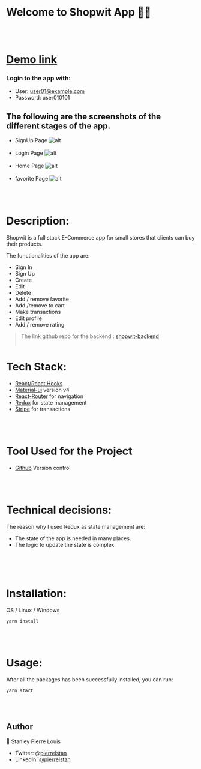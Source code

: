 # Welcome to Shopwit App 👋🏾
\
&nbsp;

# [Demo link ](https://pierrelstan.github.io/shopwitapp-frontend/#/shopwitapp-frontend/)

### Login to the app with:
- User: user01@example.com
- Password: user010101
## The following are the screenshots of the different stages of the app.

- SignUp Page
![alt](https://res.cloudinary.com/stanley/image/upload/v1638297322/RegisterPage_b325jv.png)
\
&nbsp;
- Login Page
![alt](https://res.cloudinary.com/stanley/image/upload/v1638297128/LoginPage_cohskx.png)
\
&nbsp;
- Home Page
![alt](https://res.cloudinary.com/stanley/image/upload/v1638297240/AuthHomePage_jiwsrf.png)
\
&nbsp;
- favorite Page
![alt](https://res.cloudinary.com/stanley/image/upload/v1638297184/FavoritesPage_adrwnb.png)

\
&nbsp;
# Description:
Shopwit is a full stack E-Commerce app for small stores that clients can buy their products.

The functionalities of the app are:
- Sign In
- Sign Up
- Create
- Edit
- Delete
- Add / remove favorite
- Add /remove to cart
- Make transactions
- Edit profile
- Add / remove rating

> The link github repo for the backend : [shopwit-backend](https://github.com/pierrelstan/shopwit-backend)
\
&nbsp;
# Tech Stack:
- [React/React Hooks](https://reactjs.org/
)
- [Material-ui](https://mui.com/) version v4
- [React-Router](https://v5.reactrouter.com/web/guides/quick-start) for navigation
- [Redux](https://redux.js.org/) for state management
- [Stripe](https://stripe.com/) for transactions

\
&nbsp;
# Tool Used for the Project
- [Github](https://github.com) Version control

\
&nbsp;

# Technical decisions:
The reason why I used Redux as state management are:

-  The state of the app is needed in many places.
-   The logic to update the state is complex.
\
&nbsp;

\
&nbsp;
# Installation:
OS / Linux / Windows

`yarn install`

\
&nbsp;

# Usage:
After all the packages has been successfully installed, you can run:

 `yarn start`

\
&nbsp;

## Author
👤 Stanley Pierre Louis

- Twitter: [@pierrelstan](https://twitter.com/pierrelStan)
- LinkedIn: [@pierrelstan](https://linkedin.com/in/pierre-louis-stanley-930110133)
